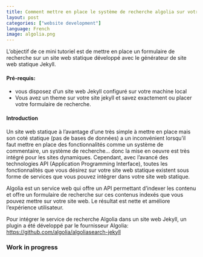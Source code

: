 ```yaml
---
title: Comment mettre en place le système de recherche algolia sur votre blog jekyll
layout: post
categories: ["website development"]
language: French
image: algolia.png
---
```


<p>L’objectif de ce mini tutoriel est de mettre en place un formulaire de recherche  sur un site web statique développé avec le générateur de site web statique Jekyll. </p>

<h4> Pré-requis: </h4>
<ul>
<li>vous disposez d’un site web Jekyll configuré sur votre machine local </li>
<li>Vous avez un theme sur votre site jekyll et savez exactement ou placer votre formulaire de recherche.</li>
</ul>


<h4> Introduction </h4>

<p>Un site web statique à l’avantage d’une très simple à mettre en place mais son coté statique (pas de bases de données) a un inconvénient lorsqu’il faut mettre en place des fonctionnalités comme un système de commentaire, un système de recherche… donc la mise en oeuvre est très intégré pour les sites dynamiques. Cependant, avec l’avancé des technologies API (Application Programming Interface), toutes les fonctionnalités que vous désirez sur votre site web statique existent sous forme de services que vous pouvez intégrer dans votre site web statique.</p>

<p>Algolia est un service web qui offre un API permettant d’indexer les contenu et offre  un formulaire de recherche sur ces contenus indexés que vous pouvez mettre sur votre site web. Le résultat est nette et améliore l’expérience utilisateur. </p>

<p>Pour intégrer le service de recherche Algolia dans un site web Jekyll, un plugin a été développé par le fournisseur Algolia: <a href="https://github.com/algolia/algoliasearch-jekyll" target="_blank"> https://github.com/algolia/algoliasearch-jekyll</a></p>

<h3> Work in progress </h3>
